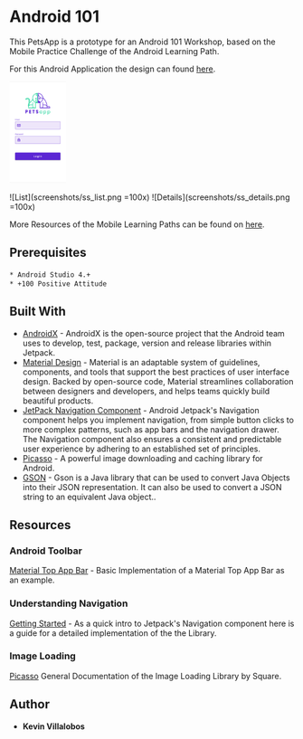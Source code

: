 # Android 101

This PetsApp is a prototype for an Android 101 Workshop, based on the Mobile Practice Challenge of the Android Learning Path.

For this Android Application the design can found [here](https://www.figma.com/file/YhKiLE6rLGGVK6rCalLQqL/Pets-App-Android-101?node-id=0%3A1).

<img src="screenshots/ss_login.png" alt="Login" width="100"/>

![List](screenshots/ss_list.png =100x) ![Details](screenshots/ss_details.png =100x)

More Resources of the Mobile Learning Paths can be found on [here](https://github.com/gorillalogic/mobile-practice/tree/master/learning-paths).

## Prerequisites

```
* Android Studio 4.+
* +100 Positive Attitude 
```

## Built With

* [AndroidX](https://developer.android.com/jetpack/androidx) - AndroidX is the open-source project that the Android team uses to develop, test, package, version and release libraries within Jetpack.
* [Material Design](https://material.io/develop/android) - Material is an adaptable system of guidelines, components, and tools that support the best practices of user interface design. Backed by open-source code, Material streamlines collaboration between designers and developers, and helps teams quickly build beautiful products.
* [JetPack Navigation Component](https://developer.android.com/guide/navigation) - Android Jetpack's Navigation component helps you implement navigation, from simple button clicks to more complex patterns, such as app bars and the navigation drawer. The Navigation component also ensures a consistent and predictable user experience by adhering to an established set of principles.
* [Picasso](https://github.com/square/picasso) - A powerful image downloading and caching library for Android.
* [GSON](https://github.com/google/gson) - Gson is a Java library that can be used to convert Java Objects into their JSON representation. It can also be used to convert a JSON string to an equivalent Java object..

## Resources

### Android Toolbar

[Material Top App Bar](https://material.io/components/app-bars-top/android#regular-top-app-bar) - Basic Implementation of a Material Top App Bar as an example.

### Understanding Navigation

[Getting Started](https://developer.android.com/guide/navigation/navigation-getting-started) - As a quick intro to Jetpack's Navigation component here is a guide for a detailed implementation of the the Library.

### Image Loading

[Picasso](https://square.github.io/picasso/) General Documentation of the Image Loading Library by Square.


## Author

* **Kevin Villalobos**